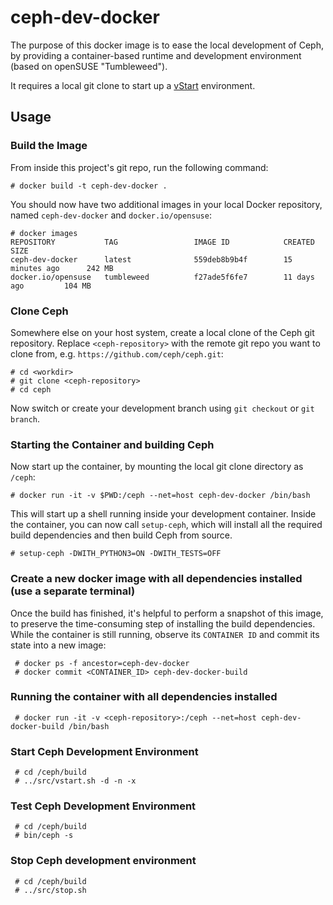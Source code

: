 # ceph-dev-docker

The purpose of this docker image is to ease the local development of Ceph, by
providing a container-based runtime and development environment (based on
openSUSE "Tumbleweed").

It requires a local git clone to start up a
[vStart](http://docs.ceph.com/docs/master/dev/dev_cluster_deployement/)
environment.

## Usage

### Build the Image

From inside this project's git repo, run the following command:

    # docker build -t ceph-dev-docker .

You should now have two additional images in your local Docker repository, named
`ceph-dev-docker` and `docker.io/opensuse`:

    # docker images    
    REPOSITORY           TAG                 IMAGE ID            CREATED             SIZE
    ceph-dev-docker      latest              559deb8b9b4f        15 minutes ago      242 MB
    docker.io/opensuse   tumbleweed          f27ade5f6fe7        11 days ago         104 MB

### Clone Ceph

Somewhere else on your host system, create a local clone of the Ceph git
repository. Replace `<ceph-repository>` with the remote git repo you want to
clone from, e.g. `https://github.com/ceph/ceph.git`:

    # cd <workdir>
    # git clone <ceph-repository>
    # cd ceph

Now switch or create your development branch using `git checkout` or `git
branch`.
    
### Starting the Container and building Ceph

Now start up the container, by mounting the local git clone directory as
`/ceph`:

    # docker run -it -v $PWD:/ceph --net=host ceph-dev-docker /bin/bash

This will start up a shell running inside your development container. Inside the
container, you can now call `setup-ceph`, which will install all the required
build dependencies and then build Ceph from source.

    # setup-ceph -DWITH_PYTHON3=ON -DWITH_TESTS=OFF

### Create a new docker image with all dependencies installed (use a separate terminal)

Once the build has finished, it's helpful to perform a snapshot of this image,
to preserve the time-consuming step of installing the build dependencies. While
the container is still running, observe its `CONTAINER ID` and commit its state
into a new image:

     # docker ps -f ancestor=ceph-dev-docker
     # docker commit <CONTAINER_ID> ceph-dev-docker-build

### Running the container with all dependencies installed

     # docker run -it -v <ceph-repository>:/ceph --net=host ceph-dev-docker-build /bin/bash

### Start Ceph Development Environment

     # cd /ceph/build
     # ../src/vstart.sh -d -n -x

### Test Ceph Development Environment

     # cd /ceph/build
     # bin/ceph -s

### Stop Ceph development environment

     # cd /ceph/build
     # ../src/stop.sh
